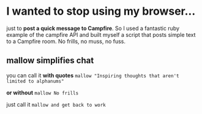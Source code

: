 # I wanted to stop using my browser...
just to **post a quick message to Campfire**. So I used a fantastic ruby example of the campfire API and built myself a script that posts simple text to 
a Campfire room. No frills, no muss, no fuss.

## mallow simplifies chat
you can call it **with quotes**  `mallow "Inspiring thoughts that aren't limited to alphanums"`

**or without**  `mallow No frills`

just call it  `mallow and get back to work`

